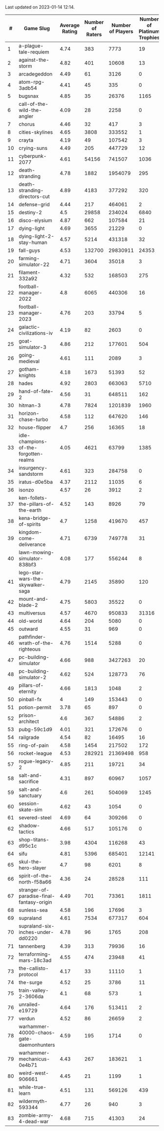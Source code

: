 Last updated on 2023-01-14 12:14.


|#|Game Slug|Average Rating|Number of Raters|Number of Players|Number of Platinum Trophies|Max Rarity (%)|
|---|---|---|---|---|---|---|
|1|a-plague-tale-requiem|4.74|383|7773|19|91|
|2|against-the-storm|4.82|401|10608|13|36|
|3|arcadegeddon|4.49|61|3126|0|90|
|4|atom-rpg-3adb54|4.41|45|335|0|98|
|5|bugsnax|4.85|35|26376|1165|97|
|6|call-of-the-wild-the-angler|4.09|28|2258|0|62|
|7|chorus|4.46|32|417|3|86|
|8|cities-skylines|4.65|3808|333552|1|72|
|9|crayta|4.19|49|107542|3|23|
|10|crying-suns|4.49|205|447729|12|66|
|11|cyberpunk-2077|4.61|54156|741507|1036|65|
|12|death-stranding|4.78|1882|1954079|295|91|
|13|death-stranding-directors-cut|4.89|4183|377292|320|91|
|14|defense-grid|4.44|217|464061|2|80|
|15|destiny-2|4.5|29858|234024|6840|94|
|16|disco-elysium|4.87|662|107584|21|28|
|17|dying-light|4.69|3655|21229|0|95|
|18|dying-light-2-stay-human|4.57|5214|431318|32|6|
|19|fall-guys|4.53|132700|29830911|24353|0.3|
|20|farming-simulator-22|4.71|3604|35018|3|77|
|21|filament-332a92|4.32|532|168503|275|93|
|22|football-manager-2022|4.8|6065|440306|16|49|
|23|football-manager-2023|4.76|203|33794|5|80|
|24|galactic-civilizations-iv|4.19|82|2603|0|79|
|25|goat-simulator-3|4.86|212|177601|504|91|
|26|going-medieval|4.61|111|2089|3|67|
|27|gotham-knights|4.18|1673|51393|52|25|
|28|hades|4.92|2803|663063|5710|89|
|29|hand-of-fate-2|4.56|31|648511|162|72|
|30|hitman-3|4.78|7824|1201839|1960|47|
|31|horizon-chase-turbo|4.58|112|647620|146|88|
|32|house-flipper|4.7|256|16365|18|94|
|33|idle-champions-of-the-forgotten-realms|4.05|4621|63799|1385|3|
|34|insurgency-sandstorm|4.61|323|284758|0|5|
|35|iratus-d0e5ba|4.37|2112|11035|6|85|
|36|isonzo|4.57|26|3912|2|58|
|37|ken-follets-the-pillars-of-the-earth|4.52|143|8926|79|45|
|38|kena-bridge-of-spirits|4.7|1258|419670|457|94|
|39|kingdom-come-deliverance|4.71|6739|749778|31|30|
|40|lawn-mowing-simulator-838bf3|4.08|177|556244|8|85|
|41|lego-star-wars-the-skywalker-saga|4.79|2145|35890|120|97|
|42|mount-and-blade-2|4.75|5803|35522|0|25|
|43|multiversus|4.57|4670|950833|31316|76|
|44|old-world|4.64|204|5080|0|83|
|45|outward|4.55|31|969|0|73|
|46|pathfinder-wrath-of-the-righteous|4.76|1514|5288|0|50|
|47|pc-building-simulator|4.66|988|3427263|20|48|
|48|pc-building-simulator-2|4.62|524|128773|76|74|
|49|pillars-of-eternity|4.66|1813|1048|2|81|
|50|pinball-fx|4|149|153443|0|85|
|51|potion-permit|3.78|65|897|0|98|
|52|prison-architect|4.6|367|54886|2|30|
|53|pubg-59c1d9|4.01|321|172676|0|73|
|54|railgrade|4.54|82|16495|16|98|
|55|ring-of-pain|4.58|1454|217502|172|96|
|56|rocket-league|4.53|282921|21369498|958|78|
|57|rogue-legacy-2|4.85|211|19721|34|3|
|58|salt-and-sacrifice|4.31|897|60967|1057|91|
|59|salt-and-sanctuary|4.6|261|504069|1245|83|
|60|session-skate-sim|4.62|43|1054|0|27|
|61|severed-steel|4.69|64|309266|0|11|
|62|shadow-tactics|4.66|517|105176|0|0.1|
|63|shop-titans-d95c1c|3.98|4304|116268|43|97|
|64|sifu|4.81|5396|685401|12141|96|
|65|skul-the-hero-slayer|4.7|98|6201|8|96|
|66|spirit-of-the-north-f58a66|4.36|24|28528|111|65|
|67|stranger-of-paradise-final-fantasy-origin|4.49|701|73361|1811|98|
|68|sunless-sea|4.58|196|17696|3|36|
|69|supraland|4.61|7534|677317|604|99|
|70|supraland-six-inches-under-dd0220|4.78|96|1765|208|99|
|71|tannenberg|4.39|313|79936|16|88|
|72|terraforming-mars-18c3ad|4.55|474|23948|41|45|
|73|the-callisto-protocol|4.17|33|11110|1|93|
|74|the-surge|4.52|25|3786|11|94|
|75|train-valley-2-3606da|4.1|68|573|1|88|
|76|unrailed-e19729|4.64|176|513411|2|8|
|77|verdun|4.52|86|26659|2|76|
|78|warhammer-40000-chaos-gate-daemonhunters|4.59|195|1714|0|76|
|79|warhammer-mechanicus-0e4b71|4.43|267|183621|1|25|
|80|weird-west-906661|4.45|21|1199|1|85|
|81|while-true-learn|4.51|131|569126|439|93|
|82|wildermyth-593344|4.77|26|940|3|16|
|83|zombie-army-4-dead-war|4.68|715|41303|24|67|
